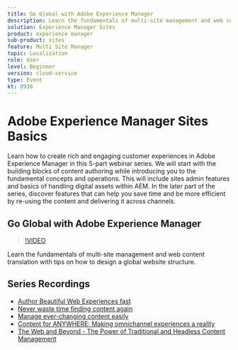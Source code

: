 ```yaml
---
title: Go Global with Adobe Experience Manager
description: Learn the fundamentals of multi-site management and web content translation with tips on how to design a global website structure.
solution: Experience Manager Sites
product: experience manager
sub-product: sites
feature: Multi Site Manager
topic: Localization
role: User
level: Beginner
version: cloud-service
type: Event
kt: 8936
---
```


# Adobe Experience Manager Sites Basics

Learn how to create rich and engaging customer experiences in Adobe Experience Manager in this 5-part webinar series. We will start with the building blocks of content authoring while introducing you to the fundamental concepts and operations. This will include sites admin features and basics of handling digital assets within AEM. In the later part of the series, discover features that can help you save time and be more efficient by re-using the content and delivering it across channels.

## Go Global with Adobe Experience Manager

>[!VIDEO](https://video.tv.adobe.com/v/336981/?quality=12&learn=on&hidetitle=true)

Learn the fundamentals of multi-site management and web content translation with tips on how to design a global website structure.

## Series Recordings

* [Author Beautiful Web Experiences fast](authoring-fundamentals.md)
* [Never waste time finding content again](media-library-administration.md)
* [Manage ever-changing content easily](collaboration-tools.md)
* [Content for ANYWHERE: Making omnichannel experiences a reality](omnichannel-experiences.md)
* [The Web and Beyond - The Power of Traditional and Headless Content Management](traditional-headless-content-management.md)